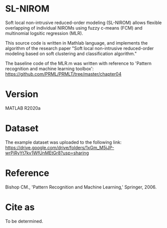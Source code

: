 # SL-NIROM
Soft local non-intrusive reduced-order modeling (SL-NIROM) allows flexible overlapping of individual NIROMs using fuzzy c-means (FCM) and multinomial logsitic regression (MLR).

This source code is written in Mathlab language, and implements the algorithm of the research paper "Soft local non-intrusive reduced-order modeling based on soft clustering and classification algorithm."

The baseline code of the MLR.m was written with reference to 'Pattern recognition and machine learning toolbox':   
https://github.com/PRML/PRMLT/tree/master/chapter04

# Version
MATLAB R2020a

# Dataset
The example dataset was uploaded to the following link:   
https://drive.google.com/drive/folders/1xGm_M5jJP-wrPiRyYt7kv1WfUnMEtGr8?usp=sharing

# Reference
Bishop CM., 'Pattern Recognition and Machine Learning,' Springer, 2006.

# Cite as
To be determined.
